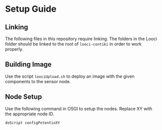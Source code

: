 Setup Guide
===========

## Linking

The following files in this repository require linking. The folders in the Looci folder should be linked to the root of `looci-contiki` in order to work properly.

## Building Image

Use the script `loociUpload.sh` to deploy an image with the given components to the sensor node.

## Node Setup

Use the following command in OSGI to setup the nodes. Replace XY with the appropriate node ID.

```
doScript configPotentioXY
```
